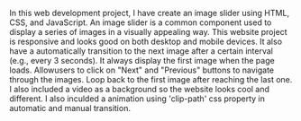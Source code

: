 In this web development project, I have create an image slider using HTML, CSS, and JavaScript. An image slider is a common component used to display a series of images in a visually appealing way.
This website project is responsive and looks good on both desktop and mobile devices.
It also have a  automatically transition to the next image after a certain interval (e.g., every 3 seconds).
It always display the first image when the page loads.
Allowusers to click on "Next" and "Previous" buttons to navigate through the images.
Loop back to the first image after reaching the last one.
I also included a video as a background so the website looks cool and different.
I also inculded a animation using 'clip-path' css property in automatic and manual transition.
